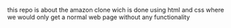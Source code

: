 this repo is about the amazon clone wich is done using html and css 
where we would only get a normal web page without any functionality 